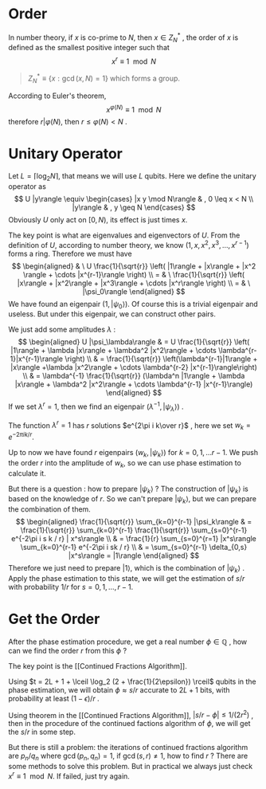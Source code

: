 # Order
In number theory, if $x$ is co-prime to $N$, then $x \in Z_N^*$ , the order of $x$ is defined as the smallest positive integer such that
$$
x^r \equiv 1 \mod N 
$$
> $Z_N^* \equiv \lbrace x : \gcd(x, N)=1\rbrace$ which forms a group.

According to Euler's theorem, 
$$
x^{\varphi(N)} \equiv 1 \mod N
$$
therefore $r | \varphi(N)$, then $r \leq \varphi(N) < N$ .

# Unitary Operator
Let $L = \lceil \log_2 N\rceil$, that means we will use $L$ qubits. Here we define the unitary operator as
$$
U |y\rangle \equiv \begin{cases}
|x y \mod N\rangle & , 0 \leq x < N \\
|y\rangle & , y \geq N
\end{cases}
$$
Obviously $U$ only act on $[0, N)$, its effect is just times $x$.

The key point is what are eigenvalues and eigenvectors of $U$. From the definition of $U$, according to number theory, we know $(1, x, x^2, x^3, \ldots, x^{r-1})$ forms a ring. Therefore we must have
$$
\begin{aligned}
& \ U \frac{1}{\sqrt{r}} \left( |1\rangle + |x\rangle + |x^2 \rangle + \cdots |x^{r-1}\rangle \right) \\
= & \ \frac{1}{\sqrt{r}} \left( |x\rangle + |x^2\rangle + |x^3\rangle + \cdots |x^r\rangle \right) \\
= & \ |\psi_0\rangle
\end{aligned}
$$
We have found an eigenpair $(1, |\psi_0\rangle)$. Of course this is a trivial eigenpair and useless. But under this eigenpair, we can construct other pairs.

We just add some amplitudes $\lambda$ :
$$
\begin{aligned}
U |\psi_\lambda\rangle & = U \frac{1}{\sqrt{r}} \left( |1\rangle + \lambda |x\rangle + \lambda^2 |x^2\rangle + \cdots \lambda^{r-1}|x^{r-1}\rangle \right) \\
& = \frac{1}{\sqrt{r}} \left(\lambda^{r-1}|1\rangle + |x\rangle +\lambda |x^2\rangle  + \cdots \lambda^{r-2} |x^{r-1}\rangle\right) \\
& = \lambda^{-1} \frac{1}{\sqrt{r}} (\lambda^n |1\rangle + \lambda |x\rangle + \lambda^2 |x^2\rangle + \cdots \lambda^{r-1} |x^{r-1}\rangle)
\end{aligned}
$$
If we set $\lambda^r = 1$, then we find an eigenpair $(\lambda^{-1}, |\psi_\lambda\rangle)$ .

The function $\lambda^{r}=1$ has $r$ solutions $e^{2\pi i k\over r}$ , here we set $w_k = e^{- 2\pi i k / r}$.

Up to now we have found $r$ eigenpairs $(w_k, |\psi_k\rangle)$ for $k = 0, 1, \ldots r-1$. We push the order $r$ into the amplitude of $w_k$, so we can use phase estimation to calculate it.

But there is a question : how to prepare $|\psi_k\rangle$ ? The construction of $|\psi_k\rangle$ is based on the knowledge of $r$. So we can't prepare $|\psi_k\rangle$, but we can prepare the combination of them.
$$
\begin{aligned}
\frac{1}{\sqrt{r}} \sum_{k=0}^{r-1} |\psi_k\rangle
& = \frac{1}{\sqrt{r}} \sum_{k=0}^{r-1} \frac{1}{\sqrt{r}} \sum_{s=0}^{r-1} e^{-2\pi i s k / r} | x^s\rangle \\
& = \frac{1}{r} \sum_{s=0}^{r=1} |x^s\rangle \sum_{k=0}^{r-1} e^{-2\pi i sk / r} \\
& = \sum_{s=0}^{r-1} \delta_{0,s} |x^s\rangle = |1\rangle
\end{aligned}
$$
Therefore we just need to prepare $|1\rangle$, which is the combination of $|\psi_k\rangle$ . Apply the phase estimation to this state, we will get the estimation of $s/r$ with probability $1/r$ for $s = 0, 1, \ldots , r-1$.

# Get the Order
After the phase estimation procedure, we get a real number $\phi \in \mathbb{Q}$ , how can we find the order $r$ from this $\phi$ ?

The key point is the [[Continued Fractions Algorithm]].

Using $t = 2L + 1 + \lceil \log_2 (2 + \frac{1}{2\epsilon}) \rceil$ qubits in the phase estimation, we will obtain $\phi \approx s/r$ accurate to $2L+1$ bits, with probability at least $(1-\epsilon) / r$ .

Using theorem in the [[Continued Fractions Algorithm]], $|s / r - \phi| \leq 1 / (2r^2)$ , then in the procedure of the continued factions algorithm of $\phi$, we will get the $s/r$ in some step.

But there is still a problem: the iterations of continued fractions algorithm are $p_n / q_n$ where $\gcd(p_n, q_n) = 1$, if $\gcd(s, r) \neq 1$, how to find $r$ ?
There are some methods to solve this problem. But in practical we always just check $x^r \equiv 1 \mod N$. If failed, just try again.